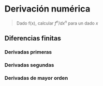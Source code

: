 # Derivación numérica

> Dado f(x), calcular $f^n/dx^n$  para un dado *x*

## Diferencias finitas

### Derivadas primeras



### Derivadas segundas



### Derivadas de mayor orden
